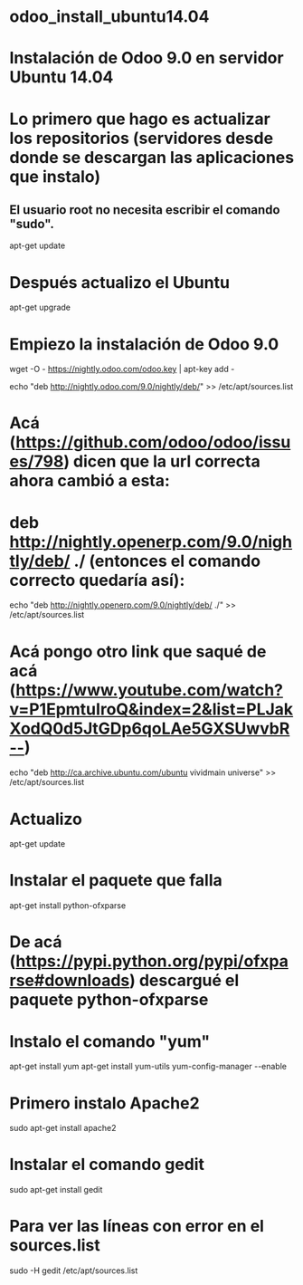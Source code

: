 # odoo_install_ubuntu14.04
# Instalación de Odoo 9.0 en servidor Ubuntu 14.04

# Lo primero que hago es actualizar los repositorios (servidores desde donde se descargan las aplicaciones que instalo)
## El usuario root no necesita escribir el comando "sudo".
apt-get update

# Después actualizo el Ubuntu
apt-get upgrade

# Empiezo la instalación de Odoo 9.0
wget -O - https://nightly.odoo.com/odoo.key | apt-key add -

echo "deb http://nightly.odoo.com/9.0/nightly/deb/" >> /etc/apt/sources.list

# Acá (https://github.com/odoo/odoo/issues/798) dicen que la url correcta ahora cambió a esta: 
# deb http://nightly.openerp.com/9.0/nightly/deb/ ./ (entonces el comando correcto quedaría así):
echo "deb http://nightly.openerp.com/9.0/nightly/deb/ ./" >> /etc/apt/sources.list

# Acá pongo otro link que saqué de acá (https://www.youtube.com/watch?v=P1EpmtuIroQ&index=2&list=PLJakXodQ0d5JtGDp6qoLAe5GXSUwvbR--)
echo "deb http://ca.archive.ubuntu.com/ubuntu vividmain universe" >> /etc/apt/sources.list

# Actualizo
apt-get update

# Instalar el paquete que falla
apt-get install python-ofxparse


# De acá (https://pypi.python.org/pypi/ofxparse#downloads) descargué el paquete python-ofxparse


# Instalo el comando "yum"
apt-get install yum
apt-get install yum-utils
yum-config-manager --enable

# Primero instalo Apache2
sudo apt-get install apache2

# Instalar el comando gedit
sudo apt-get install gedit

# Para ver las líneas con error en el sources.list 
sudo -H gedit /etc/apt/sources.list
